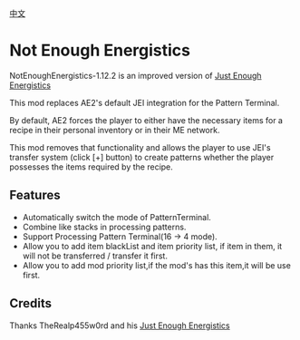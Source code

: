 [中文](READNE_CN.md)

# Not Enough Energistics
NotEnoughEnergistics-1.12.2 is an improved version of [Just Enough Energistics](https://www.curseforge.com/minecraft/mc-mods/just-enough-energistics-jee)

This mod replaces AE2's default JEI integration for the Pattern Terminal.

By default, AE2 forces the player to either have the necessary items for a recipe in their personal inventory or in their ME network.

This mod removes that functionality and allows the player to use JEI's transfer system (click [+] button) to create patterns whether the player possesses the items required by the recipe.


## Features

- Automatically switch the mode of PatternTerminal.
- Combine like stacks in processing patterns.
- Support Processing Pattern Terminal(16 -> 4 mode).
- Allow you to add item blackList and item priority list, if item in them, it will not be transferred / transfer it first.
- Allow you to add mod priority list,if the mod's has this item,it will be use first.

## Credits
Thanks TheRealp455w0rd and his [Just Enough Energistics](https://www.curseforge.com/minecraft/mc-mods/just-enough-energistics-jee)
